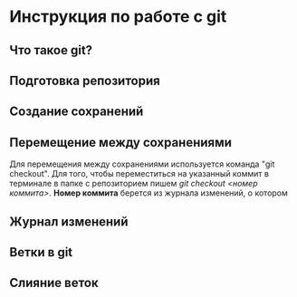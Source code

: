 # Инструкция по работе с git 

## Что такое git?

## Подготовка  репозитория

## Создание сохранений

## Перемещение между сохранениями
Для перемещения между сохранениями используется команда "git checkout". Для того, чтобы переместиться на указанный коммит в терминале в папке с репозиторием пишем *git checkout <номер коммита>*. **Номер коммита** берется из журнала изменений, о котором 

## Журнал изменений

## Ветки в git

## Слияние веток